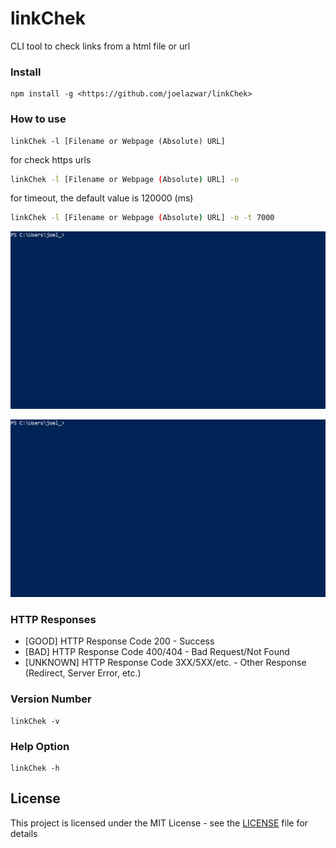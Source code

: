 # linkChek

CLI tool to check links from a html file or url

### Install

```
npm install -g <https://github.com/joelazwar/linkChek>
```

### How to use

```
linkChek -l [Filename or Webpage (Absolute) URL]
```
for check https urls
```sh
linkChek -l [Filename or Webpage (Absolute) URL] -o
```
for timeout, the default value is 120000 (ms)
```sh
linkChek -l [Filename or Webpage (Absolute) URL] -o -t 7000
```

![GIF PREVIEW](assets/filepreview.gif)

![GIF PREVIEW](assets/htmlpreview.gif)

### HTTP Responses

* [GOOD] HTTP Response Code 200 - Success
* [BAD] HTTP Response Code 400/404 - Bad Request/Not Found
* [UNKNOWN] HTTP Response Code 3XX/5XX/etc. - Other Response (Redirect, Server Error, etc.)

### Version Number

```
linkChek -v
```

### Help Option

```
linkChek -h
```

## License

This project is licensed under the MIT License - see the [LICENSE](LICENSE) file for details
